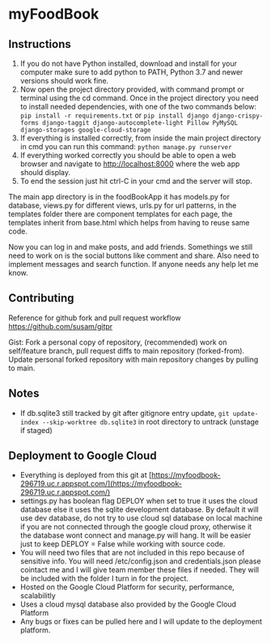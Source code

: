 # myFoodBook

## Instructions

1. If you do not have Python installed, download and install for your computer make sure to add python to PATH, Python 3.7 and newer versions should work fine.
2. Now open the project directory provided, with command prompt or terminal using the cd command. Once in the project directory you need to install needed dependencies, with one of the two commands below:
   `pip install -r requirements.txt`
   or
   `pip install django django-crispy-forms django-taggit django-autocomplete-light Pillow PyMySQL django-storages google-cloud-storage`
3. If everything is installed correctly, from inside the main project directory in cmd you can run this command:
   `python manage.py runserver`
4. If everything worked correctly you should be able to open a web browser and navigate to [http://localhost:8000](http://localhost:8000) where the web app should display.
5. To end the session just hit ctrl-C in your cmd and the server will stop.

The main app directory is in the foodBookApp it has models.py for database, views.py for different views, urls.py for url patterns, in the templates folder there are component templates for each page, the templates inherit from base.html which helps from having to reuse same code.

Now you can log in and make posts, and add friends. Somethings we still need to work on is the social buttons like comment and share. Also need to implement messages and search function. If anyone needs any help let me know.

## Contributing

Reference for github fork and pull request workflow
https://github.com/susam/gitpr

Gist: Fork a personal copy of repository, (recommended) work on self/feature branch, pull request diffs to main repository (forked-from). Update personal forked repository with main repository changes by pulling to main.

## Notes

- If db.sqlite3 still tracked by git after gitignore entry update, `git update-index --skip-worktree db.sqlite3` in root directory to untrack (unstage if staged)

## Deployment to Google Cloud

- Everything is deployed from this git at [https://myfoodbook-296719.uc.r.appspot.com/](https://myfoodbook-296719.uc.r.appspot.com/)
- settings.py has boolean flag DEPLOY when set to true it uses the cloud database else it uses the sqlite development database. By default it will use dev database, do not try to use cloud sql database on local machine if you are not connected through the google cloud proxy, otherwise it the database wont connect and manage.py will hang. It will be easier just to keep DEPLOY = False while working with source code.
- You will need two files that are not included in this repo because of sensitive info. You will need /etc/config.json and credentials.json please cointact me and I will give team member these files if needed. They will be included with the folder I turn in for the project.
- Hosted on the Google Cloud Platform for security, performance, scalabilitly
- Uses a cloud mysql database also provided by the Google Cloud Platform
- Any bugs or fixes can be pulled here and I will update to the deployment platform.
